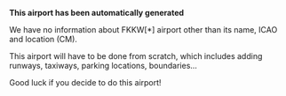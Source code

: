 **This airport has been automatically generated**

We have no information about FKKW[*] airport other than its name, ICAO and location (CM).

This airport will have to be done from scratch, which includes adding runways, taxiways, parking locations, boundaries...

Good luck if you decide to do this airport!